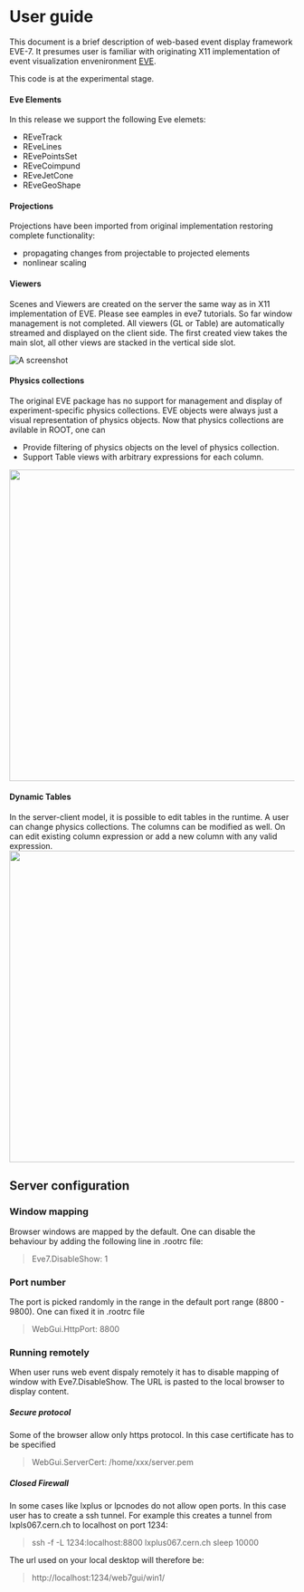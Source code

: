 
# User guide

This document is a brief description of web-based event display framework EVE-7. It presumes user is familiar with originating X11 implementation of event visualization envenironment [EVE](https://root.cern.ch/doc/v614/group__TEve.html).

This code is at the experimental stage. 

#### Eve Elements
In this release we support the following Eve elemets:
  * REveTrack
  * REveLines
  * REvePointsSet
  * REveCoimpund
  * REveJetCone
  * REveGeoShape
  
#### Projections
 Projections have been imported from original implementation restoring complete functionality:
   * propagating changes from projectable to projected elements
   * nonlinear scaling 
  
#### Viewers  
 Scenes and Viewers are created on the server the same way as in X11 implementation of EVE. Please see eamples in eve7 tutorials.
 So far window management is not completed. All viewers (GL or Table) are automatically streamed and displayed on the client side. The first created view takes the main slot, all other views are stacked in the vertical side slot.
 
  ![A screenshot](https://genki.physics.ucsd.edu/alja/event-demo.png) <!-- .element width="500px" -->


#### Physics collections
The original EVE package has no support for management and display of
experiment-specific physics collections. EVE objects were always just
a visual representation of physics objects. Now that physics collections are avilable in ROOT, one can
 *  Provide filtering of physics objects on the level of physics collection.
 * Support Table views with arbitrary expressions for each column.

<a href="url"><img src="https://genki.physics.ucsd.edu/alja/collection.png"  width="550" ></a>

#### Dynamic Tables

In the server-client model, it is possible to edit tables in the
runtime. A user can change physics collections. The columns can be
modified as well. On can edit existing column expression or add a new
column with any valid expression.
<br/>
<a href="url"><img src="https://genki.physics.ucsd.edu/alja/table.png"  width="550" ></a>

## Server configuration
### Window mapping
Browser windows are mapped by the default. One can disable the behaviour by adding the following line in .rootrc file:
> Eve7.DisableShow: 1


### Port number
The port is picked randomly in the range in the default port range (8800 - 9800). One can fixed it in .rootrc file 
> WebGui.HttpPort:            8800

### Running remotely
When user runs web event dispaly remotely it has to disable mapping of window with Eve7.DisableShow. The URL is pasted to the local browser to display content.

##### Secure protocol
Some of the browser allow only https protocol. In this case certificate has to be specified 
> WebGui.ServerCert:          /home/xxx/server.pem


##### Closed Firewall
In some cases like lxplus or lpcnodes do not allow open ports. In this case user has to create a ssh tunnel. For example this 
creates a tunnel from lxpls067.cern.ch to localhost on port 1234:

> ssh -f -L 1234:localhost:8800 lxplus067.cern.ch sleep 10000

The url used on your local desktop will therefore be:

> http://localhost:1234/web7gui/win1/

